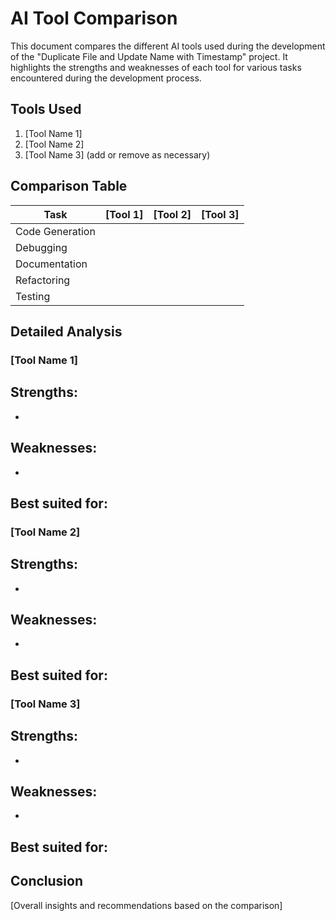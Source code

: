 # AI Tool Comparison

This document compares the different AI tools used during the development of the "Duplicate File and Update Name with Timestamp" project. It highlights the strengths and weaknesses of each tool for various tasks encountered during the development process.

## Tools Used

1. [Tool Name 1]
2. [Tool Name 2]
3. [Tool Name 3] (add or remove as necessary)

## Comparison Table

| Task | [Tool 1] | [Tool 2] | [Tool 3] |
|------|----------|----------|----------|
| Code Generation | | | |
| Debugging | | | |
| Documentation | | | |
| Refactoring | | | |
| Testing | | | |

## Detailed Analysis

### [Tool Name 1]

Strengths:
- 
- 

Weaknesses:
- 
- 

Best suited for:
- 

### [Tool Name 2]

Strengths:
- 
- 

Weaknesses:
- 
- 

Best suited for:
- 

### [Tool Name 3]

Strengths:
- 
- 

Weaknesses:
- 
- 

Best suited for:
- 

## Conclusion

[Overall insights and recommendations based on the comparison]